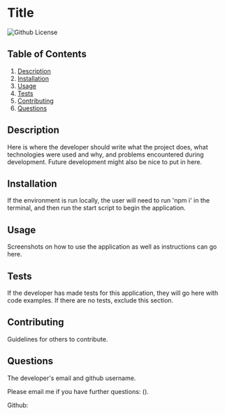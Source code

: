 # Title

![Github License](https://img.shields.io/badge/license-BSD-green)

## Table of Contents

1. [Description](#Description)
2. [Installation](#Installation)
3. [Usage](#Usage)
4. [Tests](#Tests)
5. [Contributing](#Contributing)
6. [Questions](#Questions)

## Description

Here is where the developer should write what the project does, what technologies were used and why, and problems encountered during development. Future development might also be nice to put in here.

## Installation

If the environment is run locally, the user will need to run 'npm i' in the terminal, and then run the start script to begin the application.

## Usage

Screenshots on how to use the application as well as instructions can go here.

## Tests

If the developer has made tests for this application, they will go here with code examples. If there are no tests, exclude this section.

## Contributing

Guidelines for others to contribute.

## Questions

The developer's email and github username.

Please email me if you have further questions: 
().

Github:
[]()